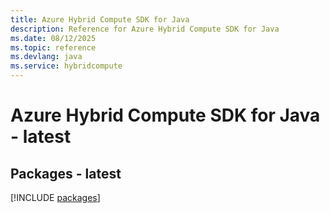 ```yaml
---
title: Azure Hybrid Compute SDK for Java
description: Reference for Azure Hybrid Compute SDK for Java
ms.date: 08/12/2025
ms.topic: reference
ms.devlang: java
ms.service: hybridcompute
---
```

# Azure Hybrid Compute SDK for Java - latest
## Packages - latest
[!INCLUDE [packages](hybrid-compute-index.md)]